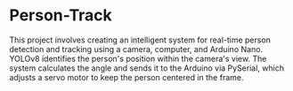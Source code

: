 # Person-Track
This project involves creating an intelligent system for real-time person detection and tracking using a camera, computer, and Arduino Nano. YOLOv8 identifies the person's position within the camera's view. The system calculates the angle and sends it to the Arduino via PySerial, which adjusts a servo motor to keep the person centered in the frame.
